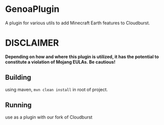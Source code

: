 # GenoaPlugin
A plugin for various utils to add Minecraft Earth features to Cloudburst.

# DISCLAIMER
**Depending on how and where this plugin is utilized, it has the potential to constitute a violation of Mojang EULAs. Be cautious!**

## Building
using maven, `mvn clean install` in root of project.

## Running
use as a plugin with our fork of Cloudburst
